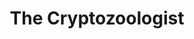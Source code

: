---
layout: jim-frankenstein
title: The Cryptozoologist
short_name: the-cryptozoologist

song_name: The Cryptozoologist
song_description: A hushed, heart-heavy folk tale plucked from the underbrush on a weathered tenor guitar. It drifts like smoke through the trees, telling the story of a man searching for something unreal and finding something even rarer. Part campfire myth, part confession, it’s a quiet hymn for the outcasts, the seekers, and anyone who’s ever longed to be known by something stranger than themselves.

spotify_id: 5PFBqSxHGE7R0hValZBg94
apple_music_link: https://music.apple.com/us/album/the-cryptozoologist-single/1704963980
youtube_link: https://youtu.be/94hfl62wlGY

lyrics: |-
    #### Verse 1
    Are you out there?
    Asked the cryptozoologist
    In the woods behind his trailer
    to the silence.

    What’s the point of all this
    Searching in the brush
    If what I’m looking for is something
    That’s beyond the reach of science?

    #### Chorus
    And I’ve never ever seen a single shred of evidence to tell me what I wanna know –
    There is someone out there and that I am not alone.

    #### Verse 2
    Can you hear me?
    Cried the cryptozoologist
    To the laughter of the people
    That he yearned for

    It was then he heard
    The snapping of his trap
    That had just captured up the very legendary
    Creature he’d been spurned for

    #### Pre-Chorus
    And his mind began to race with all fame that he would find
    He could almost hear the fearful cheers of the people who would get in line for his

    #### Chorus
    Cryptid carnival –
    Where everybody loves me and I’ll never be alone

    #### Bridge
    The creature gave out a blood-curdling cry
    Under matted black hair, covered in flies
    The hunter leaned in to look upon his prize
    But he knew from the glowing green eyes
    Of the creature he had searched for all his life
    That the most incredible cryptid would always be inside

    #### Verse 3
    I can’t believe
    That I have found you, cried the man
    to the beast before he
    Freed it from the snare

    I think the mystery
    Is lovelier than knowing
    What awaits us in the darkness
    That we share with one another

    And I never ever thought I’d be so close to something great and then I’d have to let it go
    Cuz if there is something out there, I don’t have to feel alone.

song_credits: |-
    Written and Recorded in Minneapolis by Brian Reed
---